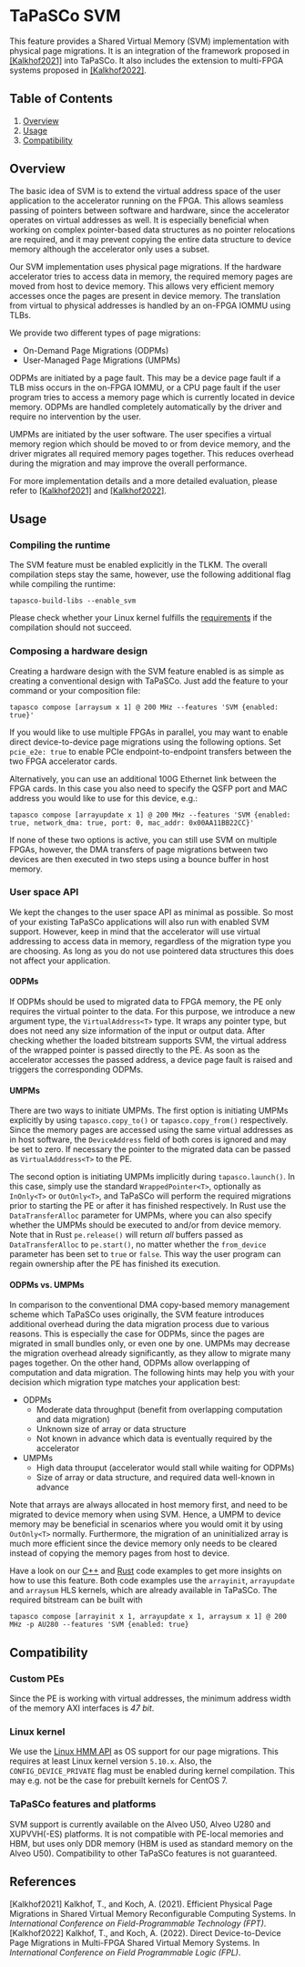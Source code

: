 TaPaSCo SVM
======================

This feature provides a Shared Virtual Memory (SVM) implementation with physical page
migrations. It is an integration of the framework proposed in [[Kalkhof2021]](#fpt_paper) into TaPaSCo.
It also includes the extension to multi-FPGA systems proposed in [[Kalkhof2022]](#fpl_paper).

Table of Contents
-----------------
  1. [Overview](#overview)
  2. [Usage](#usage)
  3. [Compatibility](#compatibility)

Overview <a name="overview"/>
--------

The basic idea of SVM is to extend the virtual address space of the user application to
the accelerator running on the FPGA. This allows seamless passing of pointers between
software and hardware, since the accelerator operates on virtual addresses as well.
It is especially beneficial when working on complex pointer-based data structures as
no pointer relocations are required, and it may prevent copying the entire data
structure to device memory although the accelerator only uses a subset.

Our SVM implementation uses physical page migrations. If the hardware accelerator tries
to access data in memory, the required memory pages are moved from host to device
memory. This allows very efficient memory accesses once the pages are present in
device memory. The translation from virtual to physical addresses is handled by an
on-FPGA IOMMU using TLBs.

We provide two different types of page migrations:
  - On-Demand Page Migrations (ODPMs)
  - User-Managed Page Migrations (UMPMs)

ODPMs are initiated by a page fault. This may be a device page fault if a TLB miss
occurs in the on-FPGA IOMMU, or a CPU page fault if the user program tries to access
a memory page which is currently located in device memory. ODPMs are handled completely
automatically by the driver and require no intervention by the user.

UMPMs are initiated by the user software. The user specifies a virtual memory region
which should be moved to or from device memory, and the driver migrates all required
memory pages together. This reduces overhead during the migration and may improve the
overall performance.

For more implementation details and a more detailed evaluation, please refer to [[Kalkhof2021]](#fpt_paper) and
[[Kalkhof2022]](#fpl_paper).

Usage <a name="usage"/>
-----

### Compiling the runtime

The SVM feature must be enabled explicitly in the TLKM. The overall
compilation steps stay the same, however, use the following additional flag while
compiling the runtime:

```
tapasco-build-libs --enable_svm
```

Please check whether your Linux kernel fulfills the [requirements](#kernel) if the compilation should not succeed.

### Composing a hardware design

Creating a hardware design with the SVM feature enabled is as simple as creating a
conventional design with TaPaSCo. Just add the feature to your command or your
composition file:

```
tapasco compose [arraysum x 1] @ 200 MHz --features 'SVM {enabled: true}'
```

If you would like to use multiple FPGAs in parallel, you may want to enable direct device-to-device page migrations
using the following options. Set ```pcie_e2e: true``` to enable PCIe endpoint-to-endpoint transfers between the two
FPGA accelerator cards.

Alternatively, you can use an additional 100G Ethernet link between the FPGA cards. In this case you also need to
specify the QSFP port and MAC address you would like to use for this device, e.g.:

```
tapasco compose [arrayupdate x 1] @ 200 MHz --features 'SVM {enabled: true, network_dma: true, port: 0, mac_addr: 0x00AA11BB22CC}'
```

If none of these two options is active, you can still use SVM on multiple FPGAs, however, the DMA transfers of page
migrations between two devices are then executed in two steps using a bounce buffer in host memory.

### User space API

We kept the changes to the user space API as minimal as possible. So most of your existing TaPaSCo applications will
also run with enabled SVM support. However, keep in mind that the accelerator will use virtual addressing to access
data in memory, regardless of the migration type you are choosing. As long as you do not use pointered data structures
this does not affect your application.

#### ODPMs

If ODPMs should be used to migrated data to FPGA memory, the PE only requires the virtual pointer to the data.
For this purpose, we introduce a new argument type, the ```VirtualAddress<T>``` type. It wraps any pointer type,
but does not need any size information of the input or output data. After checking whether the loaded bitstream
supports SVM, the virtual address of the wrapped pointer is passed directly to the PE. As soon as the
accelerator accesses the passed address, a device page fault is raised and triggers the corresponding ODPMs.

#### UMPMs

There are two ways to initiate UMPMs. The first option is initiating UMPMs explicitly by using ```tapasco.copy_to()```
or ```tapasco.copy_from()``` respectively. Since the memory pages are accessed using the same virtual addresses as
in host software, the ```DeviceAddress``` field of both cores is ignored and may be set to zero. If necessary the
pointer to the migrated data can be passed as ```VirtualAdddress<T>``` to the PE.

The second option is initiating UMPMs implicitly during ```tapasco.launch()```. In this case, simply use the
standard ```WrappedPointer<T>```, optionally as ```InOnly<T>``` or ```OutOnly<T>```, and TaPaSCo will perform
the required migrations prior to starting the PE or after it has finished respectively.
In Rust use the ```DataTransferAlloc``` parameter for UMPMs, where you can also specify whether the
UMPMs should be executed to and/or from device memory. Note that in Rust ```pe.release()``` will return 
*all* buffers passed as ```DataTransferAlloc``` to ```pe.start()```, no matter whether the ```from_device``` 
parameter has been set to ```true``` or ```false```. This way the user program can regain ownership after the 
PE has finished its execution. 

#### ODPMs vs. UMPMs

In comparison to the conventional DMA copy-based memory management scheme which TaPaSCo uses originally,
the SVM feature introduces additional overhead during the data migration process due to various reasons.
This is especially the case for ODPMs, since the pages are migrated in small bundles only, or even
one by one. UMPMs may decrease the migration overhead already significantly, as they allow to migrate 
many pages together. On the other hand, ODPMs allow overlapping of computation and data migration.
The following hints may help you with your decision which migration type matches your application best:

  - ODPMs
    - Moderate data throughput (benefit from overlapping computation and data migration)
    - Unknown size of array or data structure
    - Not known in advance which data is eventually required by the accelerator
  - UMPMs
    - High data throuput (accelerator would stall while waiting for ODPMs)
    - Size of array or data structure, and required data well-known in advance
    
Note that arrays are always allocated in host memory first, and need to be migrated to device memory
when using SVM. Hence, a UMPM to device memory may be beneficial in scenarios where you would omit
it by using ```OutOnly<T>``` normally. Furthermore, the migration of an uninitialized array is much
more efficient since the device memory only needs to be cleared instead of copying the memory pages 
from host to device.

Have a look on our [C++](../runtime/examples/C++/svm) and [Rust](../runtime/examples/Rust/libtapasco_svm) code examples
to get more insights on how to use this feature. Both code examples use the ```arrayinit```, ```arrayupdate``` and
```arraysum``` HLS kernels, which are already available in TaPaSCo. The required bitstream can be built with

```
tapasco compose [arrayinit x 1, arrayupdate x 1, arraysum x 1] @ 200 MHz -p AU280 --features 'SVM {enabled: true}
```

Compatibility <a name="compatibility"/>
-------------

### Custom PEs

Since the PE is working with virtual addresses, the minimum address width of the memory AXI interfaces is *47 bit*. 

### Linux kernel <a name="kernel"/>

We use the [Linux HMM API](https://www.kernel.org/doc/html/latest/vm/hmm.html) as OS support
for our page migrations. This requires at least Linux kernel version ```5.10.x```. Also, the 
```CONFIG_DEVICE_PRIVATE``` flag must be enabled during kernel compilation. This may e.g. not
be the case for prebuilt kernels for CentOS 7.

### TaPaSCo features and platforms

SVM support is currently available on the Alveo U50, Alveo U280 and XUPVVH(-ES) platforms. It is not compatible
with PE-local memories and HBM, but uses only DDR memory (HBM is used as standard memory on the Alveo U50).
Compatibility to other TaPaSCo features is not guaranteed.

References
----------
[Kalkhof2021] Kalkhof, T., and Koch, A. (2021). Efficient Physical Page Migrations in Shared Virtual Memory Reconfigurable Computing Systems. In *International Conference on Field-Programmable Technology (FPT)*.<a name="FPT_paper"/>
[Kalkhof2022] Kalkhof, T., and Koch, A. (2022). Direct Device-to-Device Page Migrations in Multi-FPGA Shared Virtual Memory Systems. In *International Conference on Field Programmable Logic (FPL)*.<a name="FPL_paper"/>

